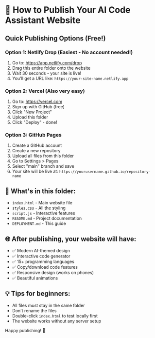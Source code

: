 # 🚀 How to Publish Your AI Code Assistant Website

## Quick Publishing Options (Free!)

### Option 1: Netlify Drop (Easiest - No account needed!)
1. Go to: https://app.netlify.com/drop
2. Drag this entire folder onto the website
3. Wait 30 seconds - your site is live!
4. You'll get a URL like: `https://your-site-name.netlify.app`

### Option 2: Vercel (Also very easy)
1. Go to: https://vercel.com
2. Sign up with GitHub (free)
3. Click "New Project"
4. Upload this folder
5. Click "Deploy" - done!

### Option 3: GitHub Pages
1. Create a GitHub account
2. Create a new repository
3. Upload all files from this folder
4. Go to Settings > Pages
5. Select "main" branch and save
6. Your site will be live at: `https://yourusername.github.io/repository-name`

## 📁 What's in this folder:
- `index.html` - Main website file
- `styles.css` - All the styling
- `script.js` - Interactive features
- `README.md` - Project documentation
- `DEPLOYMENT.md` - This guide

## 🌐 After publishing, your website will have:
- ✅ Modern AI-themed design
- ✅ Interactive code generator
- ✅ 15+ programming languages
- ✅ Copy/download code features
- ✅ Responsive design (works on phones)
- ✅ Beautiful animations

## 💡 Tips for beginners:
- All files must stay in the same folder
- Don't rename the files
- Double-click `index.html` to test locally first
- The website works without any server setup

Happy publishing! 🎉 